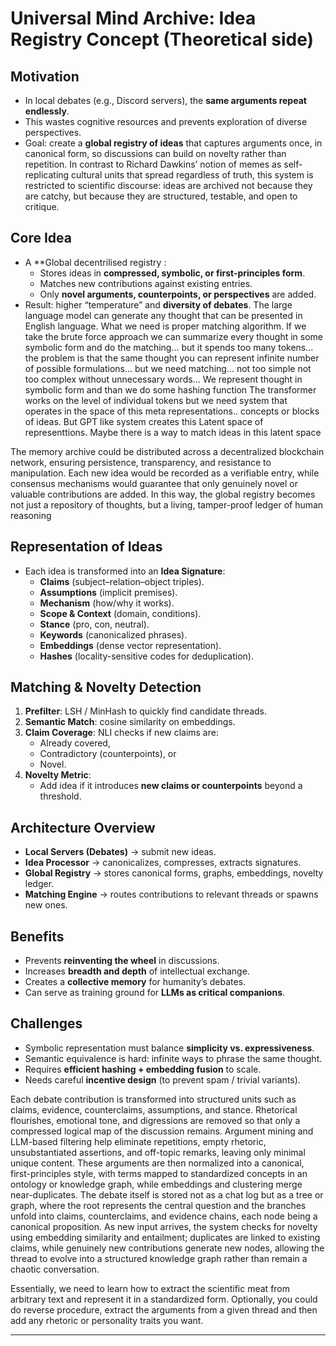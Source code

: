 #  Universal Mind Archive: Idea Registry Concept (Theoretical side)

## Motivation
- In local debates (e.g., Discord servers), the **same arguments repeat endlessly**.  
- This wastes cognitive resources and prevents exploration of diverse perspectives.  
- Goal: create a **global registry of ideas** that captures arguments once, in canonical form, so discussions can build on novelty rather than repetition.
In contrast to Richard Dawkins’ notion of memes as self-replicating cultural units that spread regardless of truth, this system is restricted to scientific discourse: ideas are archived not because they are catchy, but because they are structured, testable, and open to critique.

## Core Idea
- A **Global decentrilised registry :  
  - Stores ideas in **compressed, symbolic, or first-principles form**.  
  - Matches new contributions against existing entries.  
  - Only **novel arguments, counterpoints, or perspectives** are added.  
- Result: higher “temperature” and **diversity of debates**.
The large language model can generate any thought that can be presented in English language. What we need is proper matching algorithm.
If we take the brute force approach we can summarize every thought in some symbolic form and do the matching...
but it spends too many tokens...
the problem is that the same thought you can represent infinite number of possible formulations...
but we need matching... not too simple not too complex without unnecessary words...
We represent thought in symbolic form and than we do some hashing function
The transformer works on the level of individual tokens but we need system that operates in the space of this meta representations.. concepts or blocks of ideas.
But GPT like system creates this Latent space of representtions. Maybe there is a way to match ideas in this latent space

The memory archive could be distributed across a decentralized blockchain network, ensuring persistence, transparency, and resistance to manipulation. Each new idea would be recorded as a verifiable entry, while consensus mechanisms would guarantee that only genuinely novel or valuable contributions are added. In this way, the global registry becomes not just a repository of thoughts, but a living, tamper-proof ledger of human reasoning

## Representation of Ideas
- Each idea is transformed into an **Idea Signature**:  
  - **Claims** (subject–relation–object triples).  
  - **Assumptions** (implicit premises).  
  - **Mechanism** (how/why it works).  
  - **Scope & Context** (domain, conditions).  
  - **Stance** (pro, con, neutral).  
  - **Keywords** (canonicalized phrases).  
  - **Embeddings** (dense vector representation).  
  - **Hashes** (locality-sensitive codes for deduplication).  

## Matching & Novelty Detection
1. **Prefilter**: LSH / MinHash to quickly find candidate threads.  
2. **Semantic Match**: cosine similarity on embeddings.  
3. **Claim Coverage**: NLI checks if new claims are:  
   - Already covered,  
   - Contradictory (counterpoints), or  
   - Novel.  
4. **Novelty Metric**:  
   - Add idea if it introduces **new claims or counterpoints** beyond a threshold.  

## Architecture Overview
- **Local Servers (Debates)** → submit new ideas.  
- **Idea Processor** → canonicalizes, compresses, extracts signatures.  
- **Global Registry** → stores canonical forms, graphs, embeddings, novelty ledger.  
- **Matching Engine** → routes contributions to relevant threads or spawns new ones.  

## Benefits
- Prevents **reinventing the wheel** in discussions.  
- Increases **breadth and depth** of intellectual exchange.  
- Creates a **collective memory** for humanity’s debates.  
- Can serve as training ground for **LLMs as critical companions**.  

## Challenges
- Symbolic representation must balance **simplicity vs. expressiveness**.  
- Semantic equivalence is hard: infinite ways to phrase the same thought.  
- Requires **efficient hashing + embedding fusion** to scale.  
- Needs careful **incentive design** (to prevent spam / trivial variants).

Each debate contribution is transformed into structured units such as claims, evidence, counterclaims, assumptions, and stance. Rhetorical flourishes, emotional tone, and digressions are removed so that only a compressed logical map of the discussion remains. Argument mining and LLM-based filtering help eliminate repetitions, empty rhetoric, unsubstantiated assertions, and off-topic remarks, leaving only minimal unique content. These arguments are then normalized into a canonical, first-principles style, with terms mapped to standardized concepts in an ontology or knowledge graph, while embeddings and clustering merge near-duplicates. The debate itself is stored not as a chat log but as a tree or graph, where the root represents the central question and the branches unfold into claims, counterclaims, and evidence chains, each node being a canonical proposition. As new input arrives, the system checks for novelty using embedding similarity and entailment; duplicates are linked to existing claims, while genuinely new contributions generate new nodes, allowing the thread to evolve into a structured knowledge graph rather than remain a chaotic conversation.

Essentially, we need to learn how to extract the scientific meat from arbitrary text and represent it in a standardized form.
Optionally, you could do reverse procedure, extract the arguments from a given thread and then add any rhetoric or personality traits you want.

---
